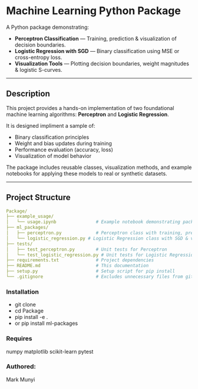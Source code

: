 #  Machine Learning Python Package

A Python package demonstrating:

- **Perceptron Classification** — Training, prediction & visualization of decision boundaries.
- **Logistic Regression with SGD** — Binary classification using MSE or cross-entropy loss.
- **Visualization Tools** — Plotting decision boundaries, weight magnitudes & logistic S-curves.

---

## Description

This project provides a hands-on implementation of two foundational machine learning algorithms: **Perceptron** and **Logistic Regression**.

It is designed impliment a sample of:

- Binary classification principles
- Weight and bias updates during training
- Performance evaluation (accuracy, loss)
- Visualization of model behavior

The package includes reusable classes, visualization methods, and example notebooks for applying these models to real or synthetic datasets.

---

## Project Structure 

```yaml
Package/
├── example_usage/
│   └── usage.ipynb               # Example notebook demonstrating package usage
├── ml_packages/
│   ├── perceptron.py             # Perceptron class with training, predict & visualization
│   └── logistic_regression.py # Logistic Regression class with SGD & visualization
├── tests/
│   ├── test_perceptron.py        # Unit tests for Perceptron
│   └── test_logistic_regression.py # Unit tests for Logistic Regression
├── requirements.txt              # Project dependencies
├── README.md                     # This documentation
├── setup.py                      # Setup script for pip install
└── .gitignore                    # Excludes unnecessary files from git
```

### Installation
- git clone <this repository>
- cd Package
- pip install -e . 
- or pip install ml-packages

### Requires
numpy
matplotlib
scikit-learn
pytest

### Authored:
Mark Munyi

